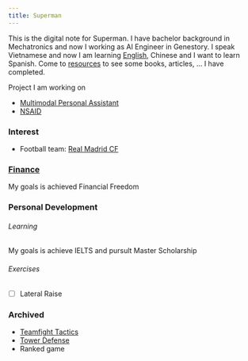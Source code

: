 ```yaml
---
title: Superman
---
```


This is the digital note for Superman. I have bachelor background in Mechatronics and now I working as AI Engineer in Genestory. I speak Vietnamese and now I am learning [English](English.md), Chinese and I want to learn Spanish. Come to [resources](Resources) to see some books, articles, ... I have completed. 

Project I am working on
- [Multimodal Personal Assistant](Assistant.md)
- [NSAID](NSAID.md)
### Interest

- Football team: [Real Madrid CF](Real%20Madrid.md)
### [Finance](Finance.md)

My goals is achieved Financial Freedom
### Personal Development
###### Learning

My goals is achieve IELTS and pursult Master Scholarship
###### Exercises

- [ ] Lateral Raise
### Archived

- [Teamfight Tactics](https://teamfighttactics.leagueoflegends.com)
- [Tower Defense](https://qqgame.qq.com/webappframe/?appid=10094)
- Ranked game